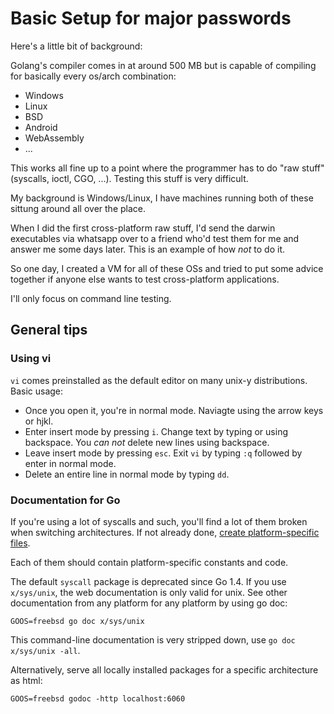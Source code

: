 # Basic Setup for major passwords
Here's a little bit of background:

Golang's compiler comes in at around 500 MB but is capable of compiling for basically every os/arch combination:
 - Windows
 - Linux
 - BSD
 - Android
 - WebAssembly
 - ...

This works all fine up to a point where the programmer has to do "raw stuff" (syscalls, ioctl, CGO, ...).
Testing this stuff is very difficult.

My background is Windows/Linux, I have machines running both of these sittung around all over the place.

When I did the first cross-platform raw stuff, I'd send the darwin executables via whatsapp over to a friend who'd test them for me and answer me some days later.
This is an example of how *not* to do it.

So one day, I created a VM for all of these OSs and tried to put some advice together if anyone else wants to test cross-platform applications.

I'll only focus on command line testing.

## General tips

### Using vi
`vi` comes preinstalled as the default editor on many unix-y distributions.
Basic usage:
 - Once you open it, you're in normal mode. Naviagte using the arrow keys or hjkl.
 - Enter insert mode by pressing `i`. Change text by typing or using backspace. You *can not* delete new lines using backspace.
 - Leave insert mode by pressing `esc`. Exit `vi` by typing `:q` followed by enter in normal mode.
 - Delete an entire line in normal mode by typing `dd`.

### Documentation for Go
If you're using a lot of syscalls and such, you'll find a lot of them broken when switching architectures.
If not already done, [create platform-specific files](https://golang.org/pkg/go/build/#hdr-Build_Constraints).

Each of them should contain platform-specific constants and code.

The default `syscall` package is deprecated since Go 1.4. If you use `x/sys/unix`, the web documentation is only valid for unix.
See other documentation from any platform for any platform by using go doc:
```
GOOS=freebsd go doc x/sys/unix
```
This command-line documentation is very stripped down, use `go doc x/sys/unix -all`.

Alternatively, serve all locally installed packages for a specific architecture as html:
```
GOOS=freebsd godoc -http localhost:6060
```
